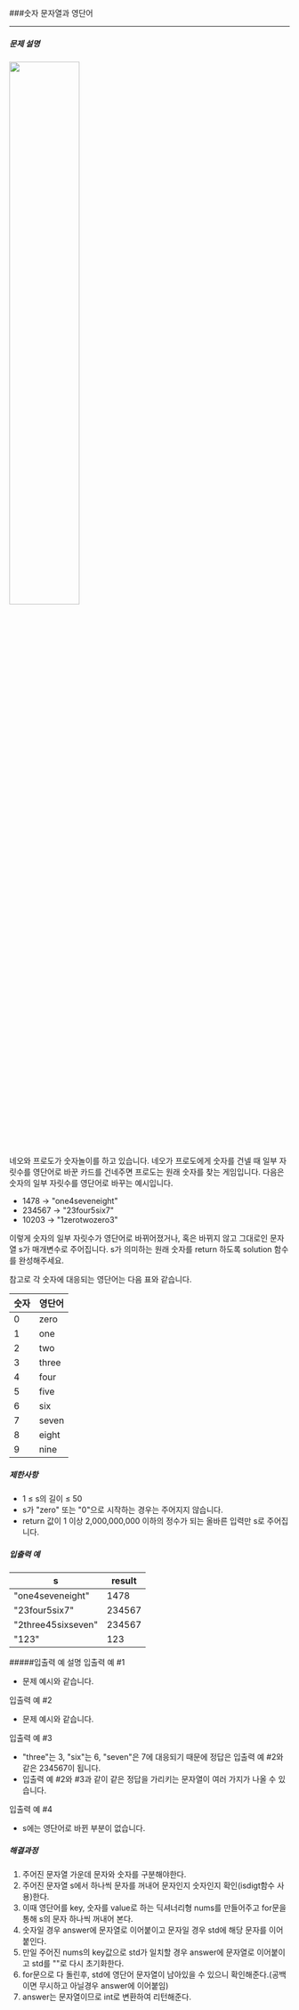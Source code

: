 ###숫자 문자열과 영단어



***



##### 문제 설명
<img width="50%" src="https://grepp-programmers.s3.ap-northeast-2.amazonaws.com/files/production/d31cb063-4025-4412-8cbc-6ac6909cf93e/img1.png"/>

네오와 프로도가 숫자놀이를 하고 있습니다. 네오가 프로도에게 숫자를 건넬 때 일부 자릿수를 영단어로 바꾼 카드를 건네주면 프로도는 원래 숫자를 찾는 게임입니다.
다음은 숫자의 일부 자릿수를 영단어로 바꾸는 예시입니다.
- 1478 → "one4seveneight"
- 234567 → "23four5six7"
- 10203 → "1zerotwozero3"

이렇게 숫자의 일부 자릿수가 영단어로 바뀌어졌거나, 혹은 바뀌지 않고 그대로인 문자열 s가 매개변수로 주어집니다. s가 의미하는 원래 숫자를 return 하도록 solution 함수를 완성해주세요.

참고로 각 숫자에 대응되는 영단어는 다음 표와 같습니다.

|숫자  | 영단어  |
| --- |------| 
|0	   | zero |
|1	   | one  |
|2	   | two  |
|3	   | three |
|4	   | four |
|5	   | five |
|6	   | six  |
|7	   | seven |
|8	   |  eight |
|9	   |  nine |

##### 제한사항
- 1 ≤ s의 길이 ≤ 50
- s가 "zero" 또는 "0"으로 시작하는 경우는 주어지지 않습니다.
- return 값이 1 이상 2,000,000,000 이하의 정수가 되는 올바른 입력만 s로 주어집니다.

##### 입출력 예
| s	              | result  |
|-----------------|---------|
| "one4seveneight" | 	1478   |
| "23four5six7"	  | 234567  |
| "2three45sixseven" | 	234567 |
| "123"	          |  123    |     

#####입출력 예 설명
입출력 예 #1
- 문제 예시와 같습니다.

입출력 예 #2
- 문제 예시와 같습니다.

입출력 예 #3
- "three"는 3, "six"는 6, "seven"은 7에 대응되기 때문에 정답은 입출력 예 #2와 같은 234567이 됩니다.
- 입출력 예 #2와 #3과 같이 같은 정답을 가리키는 문자열이 여러 가지가 나올 수 있습니다.

입출력 예 #4
- s에는 영단어로 바뀐 부분이 없습니다.


##### 해결과정
1. 주어진 문자열 가운데 문자와 숫자를 구분해야한다.
2. 주어진 문자열 s에서 하나씩 문자를 꺼내어 문자인지 숫자인지 확인(isdigt함수 사용)한다.
3. 이때 영단어를 key, 숫자를 value로 하는 딕셔너리형 nums를 만들어주고 for문을 통해 s의 문자 하나씩 꺼내어 본다.
4. 숫자일 경우 answer에 문자열로 이어붙이고 문자일 경우 std에 해당 문자를 이어붙인다.
5. 만일 주어진 nums의 key값으로 std가 일치할 경우 answer에 문자열로 이어붙이고 std를 ""로 다시 초기화한다.
6. for문으로 다 돌린후, std에 영단어 문자열이 남아있을 수 있으니 확인해준다.(공백이면 무시하고 아닐경우 answer에 이어붙임)
7. answer는 문자열이므로 int로 변환하여 리턴해준다.